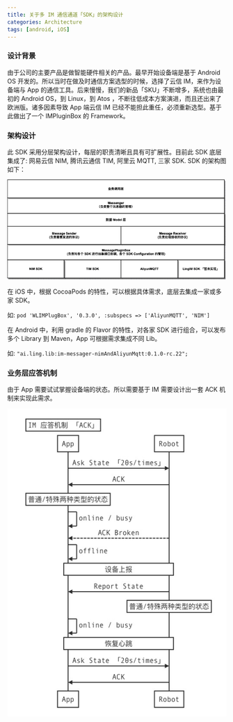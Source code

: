 ```yaml
---
title: 关于多 IM 通信通道「SDK」的架构设计
categories: Architecture
tags: [android, iOS]
---
```


### 设计背景

由于公司的主要产品是做智能硬件相关的产品。最早开始设备端是基于 Android OS 开发的。所以当时在做及时通信方案选型的时候，选择了云信 IM，来作为设备端与 App 的通信工具。后来慢慢，我们的新品「SKU」不断增多，系统也由最初的 Android OS，到 Linux，到 Atos ，不断往低成本方案演进，而且还出来了欧洲版。诸多因素导致 App 端云信 IM 已经不能担此重任，必须重新选型。基于此做出了一个 IMPluginBox 的 Framework。

### 架构设计

此 SDK 采用分层架构设计，每层的职责清晰且具有可扩展性。目前此 SDK 底层集成了: 网易云信 NIM, 腾讯云通信 TIM, 阿里云 MQTT, 三家 SDK. SDK 的架构图如下：

![](https://raw.githubusercontent.com/Davidxiaoshuo/blog_source/master/resources/images/message-plugin-box.png)

在 iOS 中，根据 CocoaPods 的特性，可以根据具体需求，底层去集成一家或多家 SDK。 

如: `pod 'WLIMPlugBox', '0.3.0', :subspecs => ['AliyunMQTT', 'NIM']`


在 Android 中，利用 gradle 的 Flavor 的特性，对各家 SDK 进行组合，可以发布多个 Library 到 Maven，App 可根据需求集成不同 Lib。

如: `"ai.ling.lib:im-messager-nimAndAliyunMqtt:0.1.0-rc.22";`


### 业务层应答机制

由于 App 需要试试掌握设备端的状态。所以需要基于 IM 需要设计出一套 ACK 机制来实现此需求。

![](https://raw.githubusercontent.com/Davidxiaoshuo/blog_source/master/resources/images/im_ack.png)

